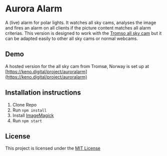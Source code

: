 # Aurora Alarm
A (live) alarm for polar lights. It watches all sky cams, analyses the image and fires an alarm on all clients if the picture content matches all alarm criterias. This version is designed to work with the [Tromso all sky cam](http://polaris.nipr.ac.jp/~acaurora/aurora/Tromso/) but it can be adapted easily to other all sky cams or normal webcams.

## Demo

A hosted version for the all sky cam from Tromsø, Norway is set up at [https://keno.digital/project/auroralarm](https://keno.digital/project/auroralarm)

## Installation instructions

1. Clone Repo
2. Run `npm install`
3. Install [ImageMagick](http://www.imagemagick.org/)
4. Run `npm start`

## License

This project is licensed under the [MIT License](https://opensource.org/licenses/MIT)

